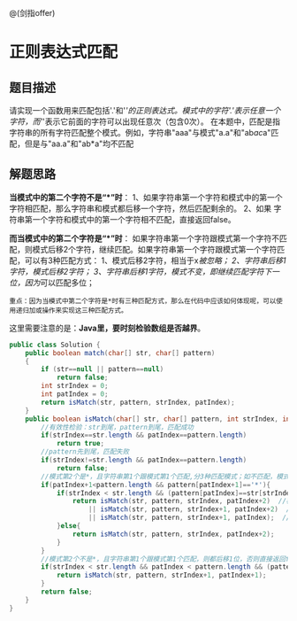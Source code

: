 @(剑指offer)

# 正则表达式匹配

## 题目描述
请实现一个函数用来匹配包括'.'和'*'的正则表达式。模式中的字符'.'表示任意一个字符，而'*'表示它前面的字符可以出现任意次（包含0次）。 在本题中，匹配是指字符串的所有字符匹配整个模式。例如，字符串"aaa"与模式"a.a"和"ab*ac*a"匹配，但是与"aa.a"和"ab*a"均不匹配

## 解题思路
**当模式中的第二个字符不是“*”时**：
1、如果字符串第一个字符和模式中的第一个字符相匹配，那么字符串和模式都后移一个字符，然后匹配剩余的。
2、如果 字符串第一个字符和模式中的第一个字符相不匹配，直接返回false。

**而当模式中的第二个字符是“*”时**：
如果字符串第一个字符跟模式第一个字符不匹配，则模式后移2个字符，继续匹配。如果字符串第一个字符跟模式第一个字符匹配，可以有3种匹配方式：
1、模式后移2字符，相当于x*被忽略；
2、字符串后移1字符，模式后移2字符；
3、字符串后移1字符，模式不变，即继续匹配字符下一位，因为*可以匹配多位；

`重点：因为当模式中第二个字符是*时有三种匹配方式，那么在代码中应该如何体现呢，可以使用递归加或操作来实现这三种匹配方式。`

这里需要注意的是：**Java里，要时刻检验数组是否越界**。

```java
public class Solution {
    public boolean match(char[] str, char[] pattern)
    {
        if (str==null || pattern==null)
            return false;
        int strIndex = 0;
        int patIndex = 0;
        return isMatch(str, pattern, strIndex, patIndex);
    }
    public boolean isMatch(char[] str, char[] pattern, int strIndex, int patIndex){
	    //有效性检验：str到尾，pattern到尾，匹配成功
        if(strIndex==str.length && patIndex==pattern.length)
            return true;
        //pattern先到尾，匹配失败
        if(strIndex!=str.length && patIndex==pattern.length)
            return false;
        //模式第2个是*，且字符串第1个跟模式第1个匹配,分3种匹配模式；如不匹配，模式后移2位
        if(patIndex+1<pattern.length && pattern[patIndex+1]=='*'){
            if(strIndex < str.length && (pattern[patIndex]==str[strIndex] || pattern[patIndex]=='.')){
                return isMatch(str, pattern, strIndex, patIndex+2)  //模式后移2，视为x*匹配0个字符
                    || isMatch(str, pattern, strIndex+1, patIndex+2)  //视为模式匹配1个字符
                    || isMatch(str, pattern, strIndex+1, patIndex);  //*匹配1个，再匹配str中的下一个
            }else{
                return isMatch(str, pattern, strIndex, patIndex+2);
            }
        }
        //模式第2个不是*，且字符串第1个跟模式第1个匹配，则都后移1位，否则直接返回false
        if(strIndex < str.length && patIndex < pattern.length && (pattern[patIndex]==str[strIndex] || pattern[patIndex]=='.')){
            return isMatch(str, pattern, strIndex+1, patIndex+1);
        }
        return false;
    }
}
```